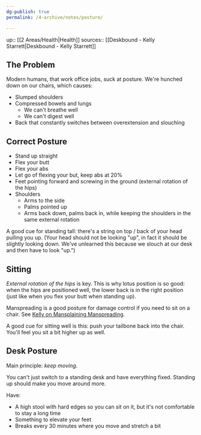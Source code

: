 ```yaml
---
dg-publish: true
permalink: /4-archive/notes/posture/

---
```


up:: [[2 Areas/Health\|Health]]
sources:: [[Deskbound - Kelly Starrett\|Deskbound - Kelly Starrett]]

## The Problem
Modern humans, that work office jobs, suck at posture. We're hunched down on our chairs, which causes:
- Slumped shoulders
- Compressed bowels and lungs
	- We can't breathe well
	- We can't digest well
- Back that constantly switches between overextension and slouching

## Correct Posture
- Stand up straight
- Flex your butt
- Flex your abs
- Let go of flexing your but, keep abs at 20%
- Feet pointing forward and screwing in the ground (external rotation of the hips)
- Shoulders
	- Arms to the side
	- Palms pointed up
	- Arms back down, palms back in, while keeping the shoulders in the same external rotation

A good cue for standing tall: there's a string on top / back of your head pulling you up. (Your head should not be looking "up", in fact it should be slightly looking down. We've unlearned this because we slouch at our desk and then have to look "up.")

## Sitting
*External rotation of the hips* is key. This is why lotus position is so good: when the hips are positioned well, the lower back is in the right position (just like when you flex your butt when standing up).

Manspreading is a good posture for damage control if you need to sit on a chair. See [Kelly on Mansplaining Manspreading](https://www.youtube.com/watch?v=NoYu58tp3wc).

A good cue for sitting well is this: push your tailbone back into the chair. You'll feel you sit a bit higher up as well.

## Desk Posture
Main principle: *keep moving*.

You can't just switch to a standing desk and have everything fixed. Standing up should make you move around more.

Have:
- A high stool with hard edges so you can sit on it, but it's not comfortable to stay a long time
- Something to elevate your feet
- Breaks every 30 minutes where you move and stretch a bit